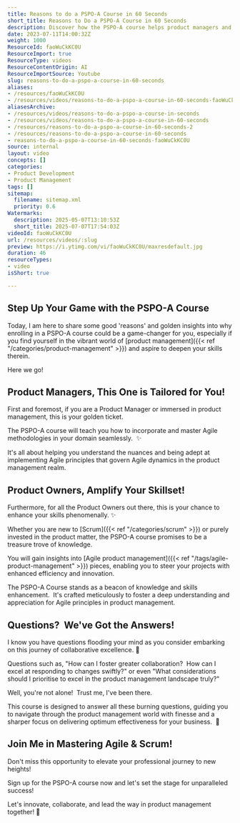 ```yaml
---
title: Reasons to do a PSPO-A Course in 60 Seconds
short_title: Reasons to Do a PSPO-A Course in 60 Seconds
description: Discover how the PSPO-A course helps product managers and owners master Agile and Scrum, boost collaboration, and drive effective product management in any organisation.
date: 2023-07-11T14:00:32Z
weight: 1000
ResourceId: faoWuCkKC0U
ResourceImport: true
ResourceType: videos
ResourceContentOrigin: AI
ResourceImportSource: Youtube
slug: reasons-to-do-a-pspo-a-course-in-60-seconds
aliases:
- /resources/faoWuCkKC0U
- /resources/videos/reasons-to-do-a-pspo-a-course-in-60-seconds-faoWuCkKC0U
aliasesArchive:
- /resources/videos/reasons-to-do-a-pspo-a-course-in-seconds
- /resources/videos/reasons-to-do-a-pspo-a-course-in-60-seconds
- /resources/reasons-to-do-a-pspo-a-course-in-60-seconds-2
- /resources/reasons-to-do-a-pspo-a-course-in-60-seconds
- reasons-to-do-a-pspo-a-course-in-60-seconds-faoWuCkKC0U
source: internal
layout: video
concepts: []
categories:
- Product Development
- Product Management
tags: []
sitemap:
  filename: sitemap.xml
  priority: 0.6
Watermarks:
  description: 2025-05-07T13:10:53Z
  short_title: 2025-07-07T17:54:03Z
videoId: faoWuCkKC0U
url: /resources/videos/:slug
preview: https://i.ytimg.com/vi/faoWuCkKC0U/maxresdefault.jpg
duration: 46
resourceTypes:
- video
isShort: true

---
```

## Step Up Your Game with the PSPO-A Course

Today, I am here to share some good 'reasons' and golden insights into why enrolling in a PSPO-A course could be a game-changer for you, especially if you find yourself in the vibrant world of [product management]({{< ref "/categories/product-management" >}}) and aspire to deepen your skills therein.

Here we go!

## Product Managers, This One is Tailored for You!

First and foremost, if you are a Product Manager or immersed in product management, this is your golden ticket.  

The PSPO-A course will teach you how to incorporate and master Agile methodologies in your domain seamlessly.  ✨

It's all about helping you understand the nuances and being adept at implementing Agile principles that govern Agile dynamics in the product management realm.

## Product Owners, Amplify Your Skillset!

Furthermore, for all the Product Owners out there, this is your chance to enhance your skills phenomenally. ✨

Whether you are new to [Scrum]({{< ref "/categories/scrum" >}}) or purely invested in the product matter, the PSPO-A course promises to be a treasure trove of knowledge.

You will gain insights into [Agile product management]({{< ref "/tags/agile-product-management" >}}) pieces, enabling you to steer your projects with enhanced efficiency and innovation.

The PSPO-A Course stands as a beacon of knowledge and skills enhancement.  It's crafted meticulously to foster a deep understanding and appreciation for Agile principles in product management.

## Questions?  We've Got the Answers!

I know you have questions flooding your mind as you consider embarking on this journey of collaborative excellence. 🌟

Questions such as, "How can I foster greater collaboration?  How can I excel at responding to changes swiftly?" or even "What considerations should I prioritise to excel in the product management landscape truly?"

Well, you're not alone!  Trust me, I've been there.

This course is designed to answer all these burning questions, guiding you to navigate through the product management world with finesse and a sharper focus on delivering optimum effectiveness for your business.  🤝

## Join Me in Mastering Agile & Scrum!

Don't miss this opportunity to elevate your professional journey to new heights! 

Sign up for the PSPO-A course now and let's set the stage for unparalleled success!

Let's innovate, collaborate, and lead the way in product management together! 🚀
